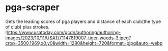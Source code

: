 # pga-scraper
Gets the leading scores of pga players and distance of each club(the type of club) plus strokes. 
!https://www.usatoday.com/gcdn/authoring/authoring-images/2023/10/11/USAT/71147819007-tiger-woods-3.jpeg?crop=3500,1969,x0,y0&width=1280&height=720&format=pjpg&auto=webp

